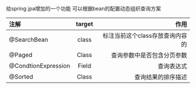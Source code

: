 给spring jpa增加的一个功能
可以根据bean的配置动态组织查询方案


| 注解  | target  | 作用 |
| :------------ |:---------------:| -----:|
| @SearchBean	  |class      | 标注当前这个class存放查询内容的 |
| @Paged        |Class      |	查询参数中是否包含分页参数      |
| @CondtionExpression|	Field	| 查询表达式|
| @Sorted  |	Class |	查询结果的排序描述  |

	
